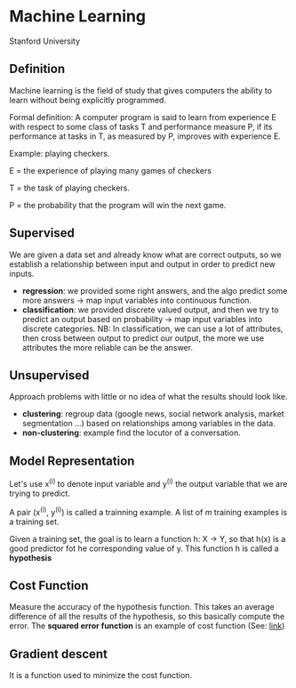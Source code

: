 Machine Learning
===============
Stanford University

Definition
----------
Machine learning is the field of study that gives computers the ability to learn without being explicitly programmed.

Formal definition: A computer program is said to learn from experience E with respect to some class of tasks T and performance measure P, if its performance at tasks in T, as measured by P, improves with experience E.

Example: playing checkers.

E = the experience of playing many games of checkers

T = the task of playing checkers.

P = the probability that the program will win the next game.

Supervised
----------
We are given a data set and already know what are correct outputs, so we establish a relationship between input and output in order to predict new inputs.

* **regression**: we provided some right answers, and the algo predict some more answers -> map input variables into continuous function.
* **classification**: we provided discrete valued output, and then we try to predict an output based on probability -> map input variables into discrete categories.
NB: In classification, we can use a lot of attributes, then cross between output to predict our output, the more we use attributes the more reliable can be the answer.

Unsupervised
------------
Approach problems with little or no idea of what the results should look like.

* **clustering**: regroup data (google news, social network analysis, market segmentation ...) based on relationships among variables in the data.
* **non-clustering**: example find the locutor of a conversation.

Model Representation
--------------------
Let's use x<sup>(i)</sup> to denote input variable and y<sup>(i)</sup> the output variable that we are trying to predict. 

A pair (x<sup>(i)</sup>, y<sup>(i)</sup>) is called a trainning example. A list of *m* training examples is a training set.

Given a training set, the goal is to learn a function h: X -> Y, so that h(x) is a good predictor fot he corresponding value of y.
This function h is called a **hypothesis**

Cost Function
-------------
Measure the accuracy of the hypothesis function. This takes an average difference of all the results of the hypothesis, so this basically compute the error.
The **squared error function** is an example of cost function (See: [link](https://medium.com/@lachlanmiller_52885/machine-learning-week-1-cost-function-gradient-descent-and-univariate-linear-regression-8f5fe69815fd))


Gradient descent
----------------
It is a function used to minimize the cost function.
